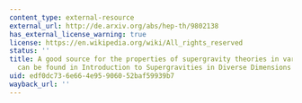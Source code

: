 ```yaml
---
content_type: external-resource
external_url: http://de.arxiv.org/abs/hep-th/9802138
has_external_license_warning: true
license: https://en.wikipedia.org/wiki/All_rights_reserved
status: ''
title: A good source for the properties of supergravity theories in various dimensions
  can be found in Introduction to Supergravities in Diverse Dimensions
uid: edf0dc73-6e66-4e95-9060-52baf59939b7
wayback_url: ''
---
```

